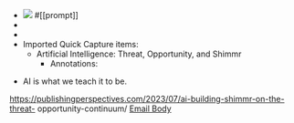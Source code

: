 - ![](https://firebasestorage.googleapis.com/v0/b/firescript-577a2.appspot.com/o/imgs%2Fapp%2Fxinyiheng%2FzaSQakUEbv.png?alt=media&token=477d2849-49ba-4f8c-b5ef-73fcadd65611)
#[[prompt]]
- 
- 
- Imported Quick Capture items:
    - Artificial Intelligence: Threat, Opportunity, and Shimmr
        - Annotations:

* AI is what we teach it to be.



https://publishingperspectives.com/2023/07/ai-building-shimmr-on-the-threat-
opportunity-continuum/ [Email Body](https://files.todoist.com/U29npxfVQeYXTDteeUwkvYgNQd6pJ5_JkmlyP5TA7usYUWkV2q5QocqXyrxSiSDq/by/21878347/as/file.html)
